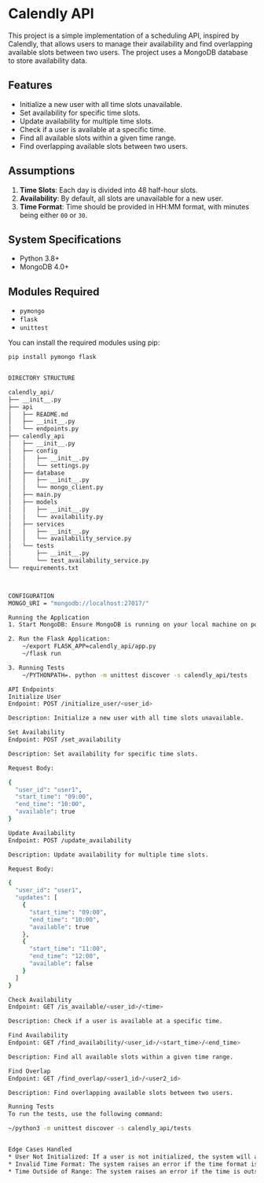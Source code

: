 # Calendly API

This project is a simple implementation of a scheduling API, inspired by Calendly, that allows users to manage their availability and find overlapping available slots between two users. The project uses a MongoDB database to store availability data.

## Features

- Initialize a new user with all time slots unavailable.
- Set availability for specific time slots.
- Update availability for multiple time slots.
- Check if a user is available at a specific time.
- Find all available slots within a given time range.
- Find overlapping available slots between two users.

## Assumptions

1. **Time Slots**: Each day is divided into 48 half-hour slots.
2. **Availability**: By default, all slots are unavailable for a new user.
3. **Time Format**: Time should be provided in HH:MM format, with minutes being either `00` or `30`.

## System Specifications

- Python 3.8+
- MongoDB 4.0+

## Modules Required

- `pymongo`
- `flask`
- `unittest`

You can install the required modules using pip:
```bash
pip install pymongo flask


DIRECTORY STRUCTURE

calendly_api/
├── __init__.py
├── api
│   ├── README.md
│   ├── __init__.py
│   └── endpoints.py
├── calendly_api
│   ├── __init__.py
│   ├── config
│   │   ├── __init__.py
│   │   └── settings.py
│   ├── database
│   │   ├── __init__.py
│   │   └── mongo_client.py
│   ├── main.py
│   ├── models
│   │   ├── __init__.py
│   │   └── availability.py
│   ├── services
│   │   ├── __init__.py
│   │   └── availability_service.py
│   └── tests
│       ├── __init__.py
│       └── test_availability_service.py
└── requirements.txt



CONFIGURATION
MONGO_URI = "mongodb://localhost:27017/"

Running the Application
1. Start MongoDB: Ensure MongoDB is running on your local machine on port 27017.

2. Run the Flask Application:
    ~/export FLASK_APP=calendly_api/app.py
    ~/flask run

3. Running Tests
    ~/PYTHONPATH=. python -m unittest discover -s calendly_api/tests

API Endpoints
Initialize User
Endpoint: POST /initialize_user/<user_id>

Description: Initialize a new user with all time slots unavailable.

Set Availability
Endpoint: POST /set_availability

Description: Set availability for specific time slots.

Request Body:

{
  "user_id": "user1",
  "start_time": "09:00",
  "end_time": "10:00",
  "available": true
}

Update Availability
Endpoint: POST /update_availability

Description: Update availability for multiple time slots.

Request Body:

{
  "user_id": "user1",
  "updates": [
    {
      "start_time": "09:00",
      "end_time": "10:00",
      "available": true
    },
    {
      "start_time": "11:00",
      "end_time": "12:00",
      "available": false
    }
  ]
}

Check Availability
Endpoint: GET /is_available/<user_id>/<time>

Description: Check if a user is available at a specific time.

Find Availability
Endpoint: GET /find_availability/<user_id>/<start_time>/<end_time>

Description: Find all available slots within a given time range.

Find Overlap
Endpoint: GET /find_overlap/<user1_id>/<user2_id>

Description: Find overlapping available slots between two users.

Running Tests
To run the tests, use the following command:

~/python3 -m unittest discover -s calendly_api/tests


Edge Cases Handled
* User Not Initialized: If a user is not initialized, the system will automatically initialize the user with all time slots unavailable.
* Invalid Time Format: The system raises an error if the time format is invalid.
* Time Outside of Range: The system raises an error if the time is outside the range of 00:00 to 23:30.



